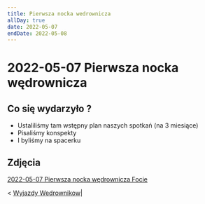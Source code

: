 ```yaml
---
title: Pierwsza nocka wedrownicza
allDay: true
date: 2022-05-07
endDate: 2022-05-08
---
```



# 2022-05-07 Pierwsza nocka wędrownicza

## Co się wydarzyło ? 
- Ustaliliśmy tam wstępny plan naszych spotkań (na 3 miesiące)
- Pisaliśmy konspekty 
- I byliśmy na spacerku


## Zdjęcia
[2022-05-07 Pierwsza nocka wędrownicza Focie](Focie/2022-05-07%20Pierwsza%20nocka%20wędrownicza%20Focie.md)

< [Wyjazdy Wedrownikow](Wyjazdy%20Wedrownikow.md)|